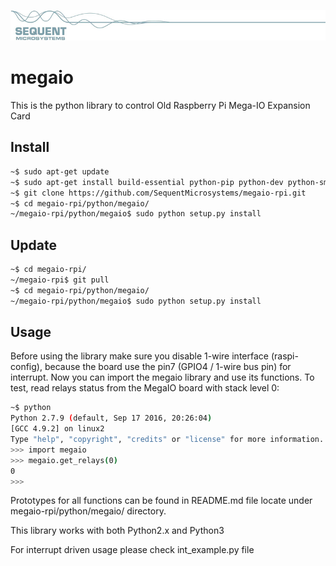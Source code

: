 
[![megaio-rpi](res/sequent.jpg)](https://www.sequentmicrosystems.com)

# megaio

This is the python library to control Old Raspberry Pi Mega-IO Expansion Card

## Install

```bash
~$ sudo apt-get update
~$ sudo apt-get install build-essential python-pip python-dev python-smbus git
~$ git clone https://github.com/SequentMicrosystems/megaio-rpi.git
~$ cd megaio-rpi/python/megaio/
~/megaio-rpi/python/megaio$ sudo python setup.py install
```
## Update

```bash
~$ cd megaio-rpi/
~/megaio-rpi$ git pull
~$ cd megaio-rpi/python/megaio/
~/megaio-rpi/python/megaio$ sudo python setup.py install
```

## Usage 

Before using the library make sure you disable 1-wire interface (raspi-config), because the board use the pin7 (GPIO4 / 1-wire bus pin) for interrupt.
Now you can import the megaio library and use its functions. To test, read relays status from the MegaIO board with stack level 0:

```bash
~$ python
Python 2.7.9 (default, Sep 17 2016, 20:26:04)
[GCC 4.9.2] on linux2
Type "help", "copyright", "credits" or "license" for more information.
>>> import megaio
>>> megaio.get_relays(0)
0
>>>
```
Prototypes for all functions can be found in README.md file locate under megaio-rpi/python/megaio/ directory. 

This library works with both Python2.x and Python3

For interrupt driven usage please check int_example.py file
